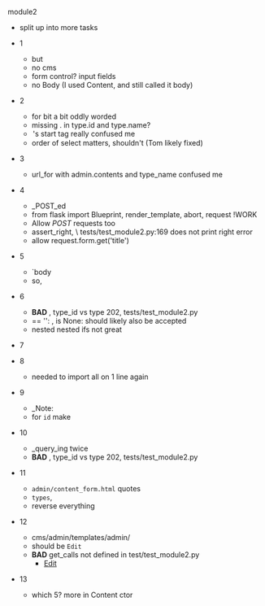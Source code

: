 module2
- split up into more tasks

- 1
  - but
  - no cms
  - form control?  input fields
  - no Body (I used Content, and still called it body)
- 2
  - for bit a bit oddly worded
  - missing . in type.id and type.name?
  - <option>'s start tag really confused me
  - order of select matters, shouldn't (Tom likely fixed)
- 3
  - url_for with admin.contents and type_name confused me
- 4
  - _POST_ed
  - from flask import Blueprint, render_template, abort, request !WORK
  - Allow _POST_ requests too
  - assert_right, \ tests/test_module2.py:169 does not print right error
  -  allow request.form.get('title')
- 5
  - `body
  - so, 
- 6
  - **BAD** , type_id vs type 202, tests/test_module2.py
  - == '': , is None: should likely also be accepted
  - nested nested ifs not great
- 7
- 8
  - needed to import all on 1 line again
- 9
  - _Note:
  - for `id` make 
- 10
  - _query_ing twice
  - **BAD** , type_id vs type 202, tests/test_module2.py
- 11
  - `admin/content_form.html` quotes
  - `types`,
  - reverse everything
- 12
  - cms/admin/templates/admin/
  - should be `Edit`
  - **BAD** get_calls not defined in test/test_module2.py
    - <td><a class="button is-small is-primary is-pulled-right" href=" {{ url_for ('admin.edit', id=item.id)}} ">Edit</a></td>
- 13
  - which 5?  more in Content ctor
